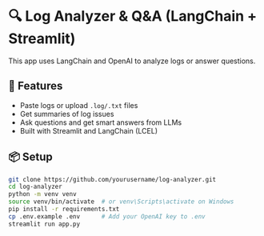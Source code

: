# 🔍 Log Analyzer & Q&A (LangChain + Streamlit)

This app uses LangChain and OpenAI to analyze logs or answer questions.

## 🚀 Features
- Paste logs or upload `.log/.txt` files
- Get summaries of log issues
- Ask questions and get smart answers from LLMs
- Built with Streamlit and LangChain (LCEL)

## 📦 Setup

```bash
git clone https://github.com/yourusername/log-analyzer.git
cd log-analyzer
python -m venv venv
source venv/bin/activate  # or venv\Scripts\activate on Windows
pip install -r requirements.txt
cp .env.example .env      # Add your OpenAI key to .env
streamlit run app.py

